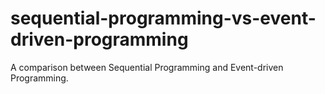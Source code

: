 # sequential-programming-vs-event-driven-programming
A comparison between Sequential Programming and Event-driven Programming.
